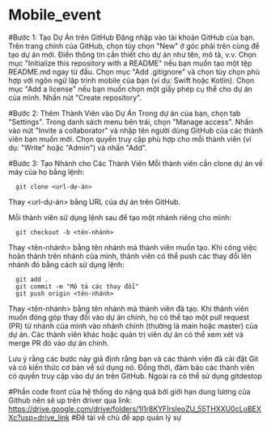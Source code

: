# Mobile_event


#Bước 1: Tạo Dự Án trên GitHub
Đăng nhập vào tài khoản GitHub của bạn.
Trên trang chính của GitHub, chọn tùy chọn "New" ở góc phải trên cùng để tạo dự án mới.
Điền thông tin cần thiết cho dự án như tên, mô tả, v.v. Chọn mục "Initialize this repository with a README" nếu bạn muốn tạo một tệp README.md ngay từ đầu.
Chọn mục "Add .gitignore" và chọn tùy chọn phù hợp với ngôn ngữ lập trình mobile của bạn (ví dụ: Swift hoặc Kotlin).
Chọn mục "Add a license" nếu bạn muốn chọn một giấy phép cụ thể cho dự án của mình.
Nhấn nút "Create repository".

#Bước 2: Thêm Thành Viên vào Dự Án
Trong dự án của bạn, chọn tab "Settings".
Trong danh sách menu bên trái, chọn "Manage access".
Nhấn vào nút "Invite a collaborator" và nhập tên người dùng GitHub của các thành viên bạn muốn mời.
Chọn quyền truy cập phù hợp cho mỗi thành viên (ví dụ: "Write" hoặc "Admin") và nhấn "Add".

#Bước 3: Tạo Nhánh cho Các Thành Viên
Mỗi thành viên cần clone dự án về máy của họ bằng lệnh:

      git clone <url-dự-án>

Thay <url-dự-án> bằng URL của dự án trên GitHub.

Mỗi thành viên sử dụng lệnh sau để tạo một nhánh riêng cho mình:

      git checkout -b <tên-nhánh>

Thay <tên-nhánh> bằng tên nhánh mà thành viên muốn tạo.
Khi công việc hoàn thành trên nhánh của mình, thành viên có thể push các thay đổi lên nhánh đó bằng cách sử dụng lệnh:

      git add .
      git commit -m "Mô tả các thay đổi"
      git push origin <tên-nhánh>

Thay <tên-nhánh> bằng tên nhánh mà thành viên đã tạo.
Khi thành viên muốn đóng góp thay đổi vào dự án chính, họ có thể tạo một pull request (PR) từ nhánh của mình vào nhánh chính (thường là main hoặc master) của dự án. Các thành viên khác hoặc quản trị viên dự án có thể xem xét và merge PR đó vào dự án chính.

Lưu ý rằng các bước này giả định rằng bạn và các thành viên đã cài đặt Git và có kiến thức cơ bản về sử dụng nó. Đồng thời, đảm bảo các thành viên có quyền truy cập vào dự án trên GitHub. Ngoài ra có thể sử dụng gitdestop

#Phần code front của hệ thống do nặng quá bởi giới hạn dung lương của Github nên sẽ up trên driver qua link: https://drive.google.com/drive/folders/1I1r8KYFlrsIeoZU_55THXXU0cLoBEXXc?usp=drive_link
#Đề tài về chủ đề app quản lý sự 





